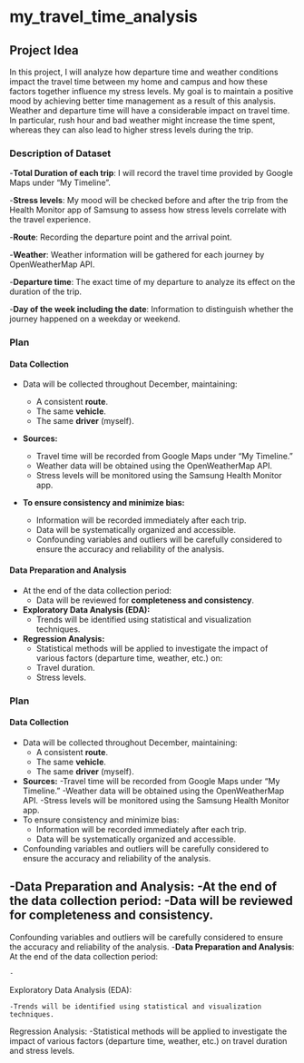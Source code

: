 # my_travel_time_analysis
## **Project Idea**
In this project, I will analyze how departure time and weather conditions impact the travel time between my home and campus and how these factors together influence my stress levels. My goal is to maintain a positive mood by achieving better time management as a result of this analysis. Weather and departure time will have a considerable impact on travel time. In particular, rush hour and bad weather might increase the time spent, whereas they can also lead to higher stress levels during the trip.


### **Description of Dataset**
-**Total Duration of each trip**: I will record the travel time provided by Google Maps under “My Timeline”.

-**Stress levels**: My mood will be checked before and after the trip from the Health Monitor app of Samsung to assess how stress levels correlate with the travel experience.

-**Route**: Recording the departure point and the arrival point.

-**Weather**: Weather information will be gathered for each journey by OpenWeatherMap API.

-**Departure time**: The exact time of my departure to analyze its effect on the duration of the trip.

-**Day of the week including the date**: Information to distinguish whether the journey happened on a weekday or weekend.

### **Plan** 
#### **Data Collection** 
- Data will be collected throughout December, maintaining: 
	- A consistent **route**. 
	- The same **vehicle**. 
	- The same **driver** (myself). 

- **Sources:** 
	- Travel time will be recorded from Google Maps under “My Timeline.” 
	- Weather data will be obtained using the OpenWeatherMap API. 
	- Stress levels will be monitored using the Samsung Health Monitor app. 
- **To ensure consistency and minimize bias:** 
	- Information will be recorded immediately after each trip. 
	- Data will be systematically organized and accessible. 
	- Confounding variables and outliers will be carefully considered to ensure the accuracy and reliability of the analysis. 
#### **Data Preparation and Analysis** 
- At the end of the data collection period: 
	- Data will be reviewed for **completeness and consistency**. 
- **Exploratory Data Analysis (EDA):** 
	- Trends will be identified using statistical and visualization techniques. 
- **Regression Analysis:** 
	- Statistical methods will be applied to investigate the impact of various factors (departure time, weather, etc.) on: 
	- Travel duration. 
	- Stress levels.



### **Plan**
#### **Data Collection**
- Data will be collected throughout December, maintaining:
	- A consistent **route**.
 	- The same **vehicle**.
	- The same **driver** (myself).
 - **Sources:**
   	-Travel time will be recorded from Google Maps under “My Timeline.”
   	-Weather data will be obtained using the OpenWeatherMap API.
   	-Stress levels will be monitored using the Samsung Health Monitor app.
- To ensure consistency and minimize bias:
  	- Information will be recorded immediately after each trip.
	- Data will be systematically organized and accessible.
- Confounding variables and outliers will be carefully considered to ensure the accuracy and reliability of the analysis.

-**Data Preparation and Analysis**:
-At the end of the data collection period:
	-Data will be reviewed for completeness and consistency.
 -


Confounding variables and outliers will be carefully considered to ensure the accuracy and reliability of the analysis. 
-**Data Preparation and Analysis**:
At the end of the data collection period:

	- 
Exploratory Data Analysis (EDA): 

	-Trends will be identified using statistical and visualization techniques.  
 
Regression Analysis: 
	-Statistical methods will be applied to investigate the impact of various factors (departure time, weather, etc.) on travel duration and stress levels.
